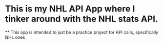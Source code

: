 # This is my NHL API App where I tinker around with the NHL stats API. 

** This app is intended to just be a practice project for API calls, specifically NHL ones 
